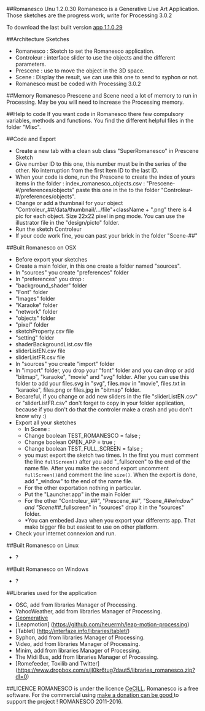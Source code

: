 ##Romanesco Unu 1.2.0.30
Romanesco is a Generative Live Art Application.
Those sketches are the progress work, write for Processing 3.0.2

To download the last built version [app 1.1.0.29](http://romanescoproject.wordpress.com/download/)

##Architecture Sketches
* Romanesco : Sketch to set the Romanesco application.
* Controleur : interface slider to use the objects and the different parameters.
* Prescene : use to move the object in the 3D space.
* Scene : Display the result, we can use this one to send to syphon or not.
* Romanesco must be coded with Processing 3.0.2


##Memory
Romanesco Prescene and Scene need a lot of memory to run in Processing. May be you will need to increase the Processing memory.

##Help to code
If you want code in Romanesco there few compulsory variables, methods and functions. You find the different helpful files in the folder "Misc".

##Code and Export
* Create a new tab with a clean sub class "SuperRomanesco" in Prescene Sketch
* Give number ID to this one, this number must be in the series of the other. No interruption from the first Item ID to the last ID.
* When your code is done, run the Prescene to create the index of yours items in the folder : index_romanesco_objects.csv :  "Prescene-#/preferences/objects" paste this one in the to the folder "Controleur-#/preferences/objects".
* Change or add a thumbnail for your object "Controleur_##/data/thumbnail/.../file"+className + ".png" there is 4 pic for each object. Size 22x22 pixel in png mode. You can use the illustrator file in the "design/picto" folder.
* Run the sketch Controleur
* If your code work fine, you can past your brick in the folder "Scene-##"

##Built Romanesco on OSX
* Before export your sketches
* Create a main folder, in this one create a folder named "sources".
* In "sources" you create "preferences" folder
* In "preferences" you drop :
 * "background_shader" folder
 * "Font" folder
 * "Images" folder 
 * "Karaoke" folder 
 * "network" folder 
 * "objects" folder 
 * "pixel"  folder
 * sketchProperty.csv file
 * "setting" folder 
 * shaderBackgroundList.csv file 
 * sliderListEN.csv file
 * sliderListFR.csv file
* In "sources" you create "import" folder
 * In "import" folder, you drop your "font" folder and you can drop or add "bitmap", "karaoke", "movie" and "svg" folder. After you can use this folder to add your files.svg in "svg", files.mov in "movie", files.txt in "karaoke", files.png or files.jpg in "bitmap" folder.
* Becareful, if you change or add new sliders in the file "sliderListEN.csv" or "sliderListFR.csv" don't forget to copy in your folder application, because if you don't do that the controler make a crash and you don't know why :)
* Export all your sketches
  * In Scene :
   * Change boolean TEST_ROMANESCO = false ;
   * Change boolean OPEN_APP = true ;
   * Change boolean TEST_FULL_SCREEN = false ;
   * you must export the sketch two times. In the first you must comment the line ````fullScreen()```` after you add "_fullscreen" to the end of the name file. After you make the second export uncomment ````fullScreen()````and comment the line ````size()````. When the export is done, add "_window"  to the end of the name file.
  * For the other exportation nothing in particular.
  * Put the "Launcher.app" in the main Folder
  * For the other "Controleur_##", "Prescene_##", "Scene_##_window" and "Scene_##_fullscreen" in "sources" drop it in the "sources" folder. 
  * *You can embeded Java when you export your differents app. That make bigger file but easiest to use on other platform.
* Check your internet connexion and run.

##Built Romanesco on Linux
* ?

##Built Romanesco on Windows
* ?

##Libraries used for the application
* OSC, add from libraries Manager of Processing.
* YahooWeather, add from libraries Manager of Processing.
* [Geomerative](http://www.ricardmarxer.com/geomerative/)
* [Leapmotion] (https://github.com/heuermh/leap-motion-processing)
* [Tablet] (http://interfaze.info/libraries/tablet/)
* Syphon, add from libraries Manager of Processing.
* Video, add from libraries Manager of Processing.
* Minim, add from libraries Manager of Processing.
* The Midi Bus, add from libraries Manager of Processing.
* [Romefeeder, Toxilib and Twitter] (https://www.dropbox.com/s/jl0kr6tug7daut5/libraries_romanesco.zip?dl=0)


##LICENCE
ROMANESCO is under the licence [CeCILL](http://www.cecill.info/licences/Licence_CeCILL_V2.1-en.html).
Romanesco is a free software.
For the commercial using [make a donation can be good  ](http://romanescoproject.wordpress.com/download/) to support the project !
ROMANESCO 2011-2016.
